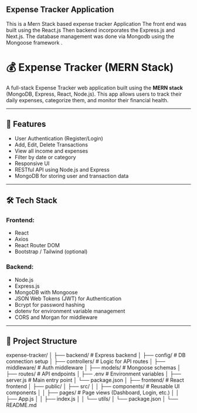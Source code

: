 ## Expense Tracker Application 

This is a Mern Stack based expense tracker Application
The front end was built using the React.js
 Then backend incorporates the Express.js and 
 Next.js. 
 The database management was done via Mongodb
using the Mongoose framework . 



# 💰 Expense Tracker (MERN Stack)

A full-stack Expense Tracker web application built using the **MERN stack** (MongoDB, Express, React, Node.js). This app allows users to track their daily expenses, categorize them, and monitor their financial health.

---

## 🧾 Features

- User Authentication (Register/Login)
- Add, Edit, Delete Transactions
- View all income and expenses
- Filter by date or category
- Responsive UI
- RESTful API using Node.js and Express
- MongoDB for storing user and transaction data

---

## 🛠️ Tech Stack

### Frontend:
- React
- Axios
- React Router DOM
- Bootstrap / Tailwind (optional)

### Backend:
- Node.js
- Express.js
- MongoDB with Mongoose
- JSON Web Tokens (JWT) for Authentication
- Bcrypt for password hashing
- dotenv for environment variable management
- CORS and Morgan for middleware

---

## 📁 Project Structure

expense-tracker/
│
├── backend/ # Express backend
│ ├── config/ # DB connection setup
│ ├── controllers/ # Logic for API routes
│ ├── middleware/ # Auth middleware
│ ├── models/ # Mongoose schemas
│ ├── routes/ # API endpoints
│ ├── .env # Environment variables
│ ├── server.js # Main entry point
│ └── package.json
│
├── frontend/ # React frontend
│ ├── public/
│ ├── src/
│ │ ├── components/ # Reusable UI components
│ │ ├── pages/ # Page views (Dashboard, Login, etc.)
│ │ ├── App.js
│ │ ├── index.js
│ │ └── utils/
│ └── package.json
│
└── README.md
